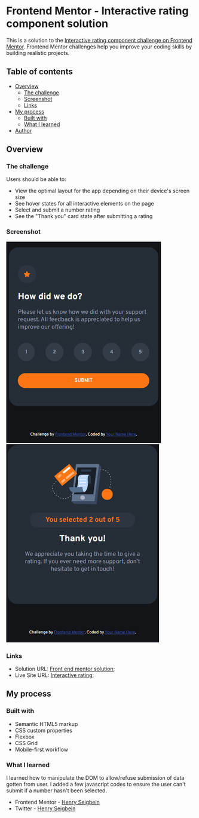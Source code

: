# Frontend Mentor - Interactive rating component solution

This is a solution to the [Interactive rating component challenge on Frontend Mentor](https://www.frontendmentor.io/challenges/interactive-rating-component-koxpeBUmI). Frontend Mentor challenges help you improve your coding skills by building realistic projects. 

## Table of contents

- [Overview](#overview)
  - [The challenge](#the-challenge)
  - [Screenshot](#screenshot)
  - [Links](#links)
- [My process](#my-process)
  - [Built with](#built-with)
  - [What I learned](#what-i-learned)
- [Author](#author)




## Overview

### The challenge

Users should be able to:

- View the optimal layout for the app depending on their device's screen size
- See hover states for all interactive elements on the page
- Select and submit a number rating
- See the "Thank you" card state after submitting a rating

### Screenshot

![](./screenshots/rating%20solution.png)
![](./screenshots/rating%20solution%202.png)


### Links

- Solution URL: [Front end mentor solution](https://your-solution-url.com);
- Live Site URL: [Interactive rating](https://your-live-site-url.com);

## My process

### Built with

- Semantic HTML5 markup
- CSS custom properties
- Flexbox
- CSS Grid
- Mobile-first workflow


### What I learned

I learned how to manipulate the DOM to allow/refuse submission of data gotten from user. I added a few javascript codes to ensure the user can't submit if a number hasn't been selected.




- Frontend Mentor - [Henry Seigbein](https://www.frontendmentor.io/profile/hensco95)
- Twitter - [Henry Seigbein](https://twitter.com/Ekiye_S)

